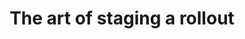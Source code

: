 ---
link: https://medium.com/bleeding-edge/the-art-of-staging-a-rollout-8e203b337b75
authors: Sebastiano Gottardo
title: The art of staging a rollout
pub_date: 2017-11-17
source: Bleeding Edge @Medium
---